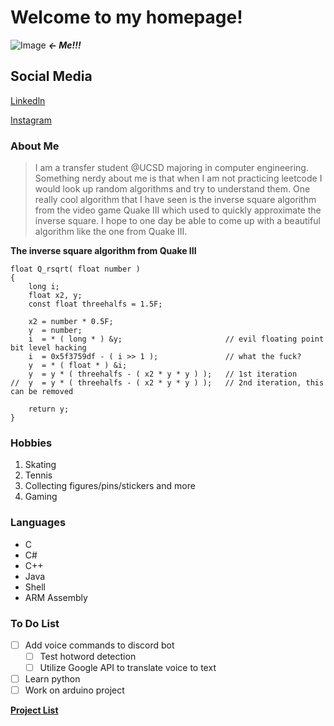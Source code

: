 # Welcome to my homepage!

![Image](https://chan811.github.io/images/imageChanly.png) ***<- Me!!!***

## Social Media
[Linkedln](https://www.linkedin.com/in/chanly-ly-89869519b/)

[Instagram](https://www.instagram.com/chan__811/)

### About Me
>I am a transfer student @UCSD majoring in computer engineering. 
>Something nerdy about me is that when I am not practicing leetcode I would look up random algorithms and try to understand them.
>One really cool algorithm that I have seen is the inverse square algorithm from the video game Quake III which used to quickly approximate 
>the inverse square. I hope to one day be able to come up with a beautiful algorithm like the one from Quake III.

**The inverse square algorithm from Quake III**
```
float Q_rsqrt( float number )
{
	long i;
	float x2, y;
	const float threehalfs = 1.5F;

	x2 = number * 0.5F;
	y  = number;
	i  = * ( long * ) &y;                       // evil floating point bit level hacking
	i  = 0x5f3759df - ( i >> 1 );               // what the fuck? 
	y  = * ( float * ) &i;
	y  = y * ( threehalfs - ( x2 * y * y ) );   // 1st iteration
//	y  = y * ( threehalfs - ( x2 * y * y ) );   // 2nd iteration, this can be removed

	return y;
}
```

### Hobbies
1. Skating
2. Tennis
3. Collecting figures/pins/stickers and more
4. Gaming

### Languages
- C
- C#
- C++
- Java
- Shell
- ARM Assembly


### To Do List
- [ ] Add voice commands to discord bot
  - [ ] Test hotword detection
  - [ ] Utilize Google API to translate voice to text
- [ ] Learn python
- [ ] Work on arduino project

[**Project List**](doc/project.md)
